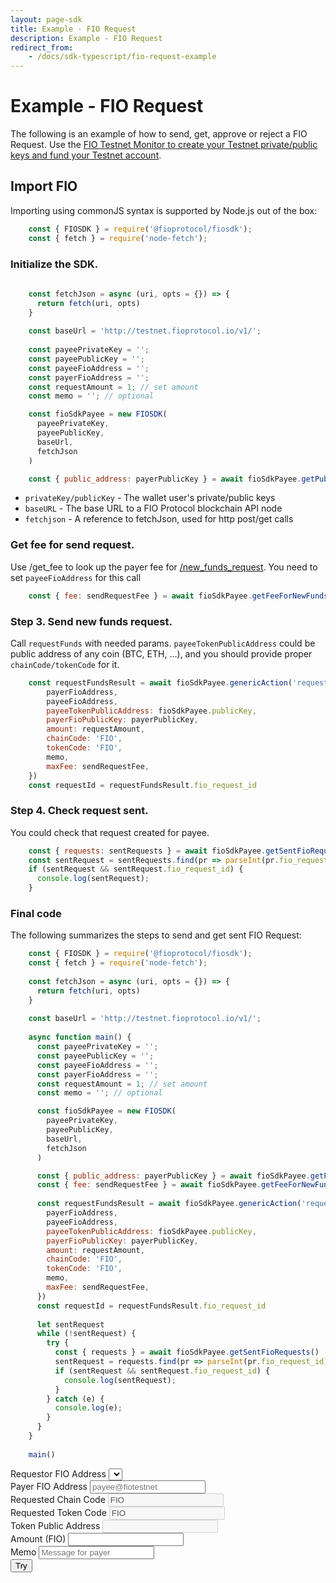 ```yaml
---
layout: page-sdk
title: Example - FIO Request
description: Example - FIO Request
redirect_from:
    - /docs/sdk-typescript/fio-request-example
---
```


# Example - FIO Request

The following is an example of how to send, get, approve or reject a FIO Request. Use the [FIO Testnet Monitor to create your Testnet private/public keys and fund your Testnet account]({{site.baseurl}}/docs/chain/testnet#integration-testing-with-fio-testnet).

## Import FIO

Importing using commonJS syntax is supported by Node.js out of the box:

```javascript
    const { FIOSDK } = require('@fioprotocol/fiosdk');
    const { fetch } = require('node-fetch');
```

### Initialize the SDK.

```javascript
    
    const fetchJson = async (uri, opts = {}) => {
      return fetch(uri, opts)
    }
   
    const baseUrl = 'http://testnet.fioprotocol.io/v1/';
    
    const payeePrivateKey = '';
    const payeePublicKey = '';
    const payeeFioAddress = '';
    const payerFioAddress = '';
    const requestAmount = 1; // set amount
    const memo = ''; // optional

    const fioSdkPayee = new FIOSDK(
      payeePrivateKey,
      payeePublicKey,
      baseUrl,
      fetchJson
    )

    const { public_address: payerPublicKey } = await fioSdkPayee.getPublicAddress(payerFioAddress, "FIO", "FIO")
```

* `privateKey/publicKey` - The wallet user's private/public keys
* `baseURL` - The base URL to a FIO Protocol blockchain API node
* `fetchjson` - A reference to fetchJson, used for http post/get calls 

### Get fee for send request.

Use /get_fee to look up the payer fee for [/new_funds_request]({{site.baseurl}}/pages/api/fio-api/#options-newfundsreq). You need to set `payeeFioAddress` for this call

```javascript
    const { fee: sendRequestFee } = await fioSdkPayee.getFeeForNewFundsRequest(payeeFioAddress)
```

### Step 3. Send new funds request.

Call `requestFunds` with needed params. `payeeTokenPublicAddress` could be public address of any coin (BTC, ETH, ...), and you should provide proper `chainCode/tokenCode` for it.

```javascript
    const requestFundsResult = await fioSdkPayee.genericAction('requestFunds', {
        payerFioAddress,
        payeeFioAddress,
        payeeTokenPublicAddress: fioSdkPayee.publicKey,
        payerFioPublicKey: payerPublicKey,
        amount: requestAmount,
        chainCode: 'FIO',
        tokenCode: 'FIO',
        memo,
        maxFee: sendRequestFee,
    })
    const requestId = requestFundsResult.fio_request_id
```

### Step 4. Check request sent.

You could check that request created for payee.

```javascript
    const { requests: sentRequests } = await fioSdkPayee.getSentFioRequests()
    const sentRequest = sentRequests.find(pr => parseInt(pr.fio_request_id) === parseInt(requestId))
    if (sentRequest && sentRequest.fio_request_id) {
      console.log(sentRequest);
    }
```

### Final code

The following summarizes the steps to send and get sent FIO Request:

```javascript
    const { FIOSDK } = require('@fioprotocol/fiosdk');
    const { fetch } = require('node-fetch');
    
    const fetchJson = async (uri, opts = {}) => {
      return fetch(uri, opts)
    }
   
    const baseUrl = 'http://testnet.fioprotocol.io/v1/';
    
    async function main() {
      const payeePrivateKey = '';
      const payeePublicKey = '';
      const payeeFioAddress = '';
      const payerFioAddress = '';
      const requestAmount = 1; // set amount
      const memo = ''; // optional

      const fioSdkPayee = new FIOSDK(
        payeePrivateKey,
        payeePublicKey,
        baseUrl,
        fetchJson
      )

      const { public_address: payerPublicKey } = await fioSdkPayee.getPublicAddress(payerFioAddress, "FIO", "FIO")
      const { fee: sendRequestFee } = await fioSdkPayee.getFeeForNewFundsRequest(payeeFioAddress)
    
      const requestFundsResult = await fioSdkPayee.genericAction('requestFunds', {
        payerFioAddress,
        payeeFioAddress,
        payeeTokenPublicAddress: fioSdkPayee.publicKey,
        payerFioPublicKey: payerPublicKey,
        amount: requestAmount,
        chainCode: 'FIO',
        tokenCode: 'FIO',
        memo,
        maxFee: sendRequestFee,
      })
      const requestId = requestFundsResult.fio_request_id
    
      let sentRequest
      while (!sentRequest) {
        try {
          const { requests } = await fioSdkPayee.getSentFioRequests()
          sentRequest = requests.find(pr => parseInt(pr.fio_request_id) === parseInt(requestId))
          if (sentRequest && sentRequest.fio_request_id) {
            console.log(sentRequest);
          }
        } catch (e) {
          console.log(e);
        }
      }
    }
    
    main()
```

<div id="fio-request-example-container" class="row position-relative">
    <div class="col-6">
        <div class="form-group">
            <label for="fio-request-payer">Requestor FIO Address</label>
            <select class="form-control" id="fio-request-payee"></select>
        </div>
        <div class="form-group">
            <label for="fio-request-payer">Payer FIO Address</label>
            <input type="text" class="form-control" id="fio-request-payer" placeholder="payee@fiotestnet">
        </div>
        <div class="form-group">
            <div class="row">
                <div class="col-6">
                    <label>Requested Chain Code</label>
                    <input type="text" disabled class="form-control" value="FIO" />
                </div>
                <div class="col-6">
                    <label>Requested Token Code</label>
                    <input type="text" disabled class="form-control" value="FIO" />
                 </div>
            </div>
        </div>
        <div class="form-group">
            <label>Token Public Address</label>
            <input type="text" class="form-control" disabled id="fio-request-token-pub-address">
        </div>
        <div class="form-group">
            <div class="row">
                <div class="col-4">
                    <label for="fio-request-amount">Amount (FIO)</label>
                    <input type="number" class="form-control" id="fio-request-amount">
                </div>
                <div class="col-8">
                    <label for="fio-request-memo">Memo</label>
                    <input type="text" class="form-control" id="fio-request-memo" placeholder="Message for payer">
                 </div>
            </div>
        </div>
        <button id="try-fio-request" class="btn btn-default btn--blue">Try</button>
    </div>
    <div id="spinner" class="fa-3x d-none" role="status">
        <i class="fas fa-spinner fa-spin"></i>
    </div>
</div>
